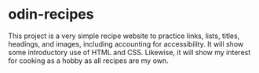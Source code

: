 # odin-recipes
This project is a very simple recipe website to practice links, lists, titles, headings, and images, including accounting for accessibility. It will show some introductory use of HTML and CSS. Likewise, it will show my interest for cooking as a hobby as all recipes are my own.